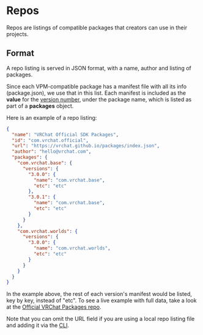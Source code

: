 # Repos

Repos are listings of compatible packages that creators can use in their projects.

## Format
A repo listing is served in JSON format, with a name, author and listing of packages.

Since each VPM-compatible package has a manifest file with all its info (package.json), we use that in this list. Each manifest is included as the **value** for the [version number](https://semver.org/), under the package name, which is listed as part of a **packages** object.

Here is an example of a repo listing:

```json
{
  "name": "VRChat Official SDK Packages",
  "id": "com.vrchat.official",
  "url": "https://vrchat.github.io/packages/index.json",
  "author": "hello@vrchat.com",
  "packages": {
    "com.vrchat.base": {
      "versions": {
        "3.0.0": {
          "name": "com.vrchat.base",
          "etc": "etc"
        },
        "3.0.1": {
          "name": "com.vrchat.base",
          "etc": "etc"
        }
      }
    },
    "com.vrchat.worlds": {
      "versions": {
        "3.0.0": {
          "name": "com.vrchat.worlds",
          "etc": "etc"
        }
      }
    }
  }
}
```
In the example above, the rest of each version's manifest would be listed, key by key, instead of "etc". To see a live example with full data, take a look at the [Official VRChat Packages repo](https://packages.vrchat.com/official).

Note that you can omit the URL field if you are using a local repo listing file and adding it via the [CLI](/vpm/cli).
